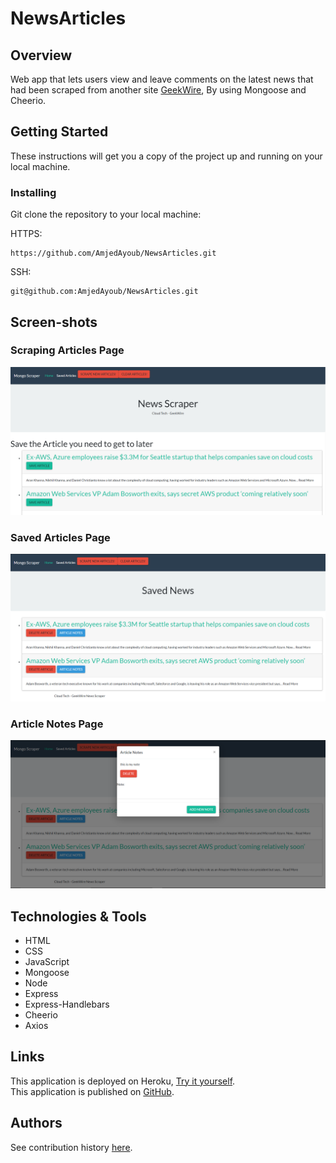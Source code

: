 # NewsArticles

## Overview
Web app that lets users view and leave comments on the latest news that had been scraped from another site [GeekWire](https://www.geekwire.com/), By using Mongoose and Cheerio.



## Getting Started
These instructions will get you a copy of the project up and running on your local machine.

### Installing
Git clone the repository to your local machine:

HTTPS:
```
https://github.com/AmjedAyoub/NewsArticles.git
```
SSH:
```
git@github.com:AmjedAyoub/NewsArticles.git
```

## Screen-shots

### Scraping Articles Page
![image](./img/1.PNG)

### Saved Articles Page
![image](./img/2.PNG)

### Article Notes Page
![image](./img/3.PNG)

## Technologies & Tools
* HTML  
* CSS
* JavaScript
* Mongoose 
* Node
* Express
* Express-Handlebars
* Cheerio 
* Axios

## Links
This application is deployed on Heroku, [Try it yourself](https://cloud-news-scraper.herokuapp.com/).\
This application is published on [GitHub](https://github.com/AmjedAyoub/NewsArticles).

## Authors
See contribution history [here](https://github.com/AmjedAyoub/NewsArticles/graphs/contributors).